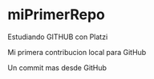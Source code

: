 # miPrimerRepo

Estudiando GITHUB con Platzi

Mi primera contribucion local para GitHub

Un commit mas desde GitHub
